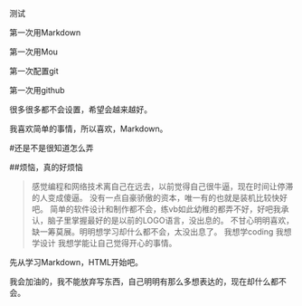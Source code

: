 测试

第一次用Markdown

第一次用Mou

第一次配置git

第一次用github

很多很多都不会设置，希望会越来越好。

我喜欢简单的事情，所以喜欢，Markdown。

#还是不是很知道怎么弄

##烦恼，真的好烦恼

>感觉编程和网络技术离自己在远去，以前觉得自己很牛逼，现在时间让停滞的人变成傻逼。
没有一点自豪骄傲的资本，唯一有的也就是装机比较快好吧。
简单的软件设计和制作都不会，练vb如此幼稚的都弄不好，好吧我承认，脑子里掌握最好的是以前的LOGO语言，没出息的。
不甘心明明喜欢，缺一筹莫展。明明想学习却什么都不会，太没出息了。
我想学coding
我想学设计
我想学能让自己觉得开心的事情。

先从学习Markdown，HTML开始吧。

我会加油的，我不能放弃写东西，自己明明有那么多想表达的，现在却什么都不会。